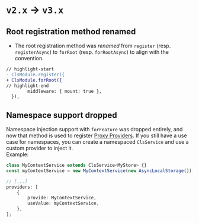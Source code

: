 # `v2.x` → `v3.x`

## Root registration method renamed

-   The root registration method was _renamed_ from `register` (resp. `registerAsync`) to `forRoot` (resp. `forRootAsync`) to align with the convention.

```diff
// highlight-start
- ClsModule.register({
+ ClsModule.forRoot({
// highlight-end
        middleware: { mount: true },
  }),
```

## Namespace support dropped

Namespace injection support with `forFeature` was dropped entirely, and now that method is used to register [Proxy Providers](../03_features-and-use-cases/06_proxy-providers.md). If you still have a use case for namespaces, you can create a namespaced `ClsService` and use a custom provider to inject it.  
 Example:

```ts
class MyContextService extends ClsService<MyStore> {}
const myContextService = new MyContextService(new AsyncLocalStorage());

// [...]
providers: [
    {
        provide: MyContextService,
        useValue: myContextService,
    },
];
```
